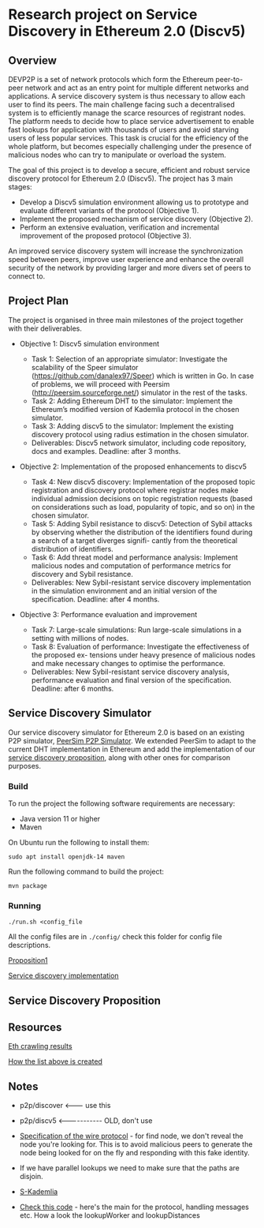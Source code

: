 # Research project on Service Discovery in Ethereum 2.0 (Discv5)

## Overview
 
DEVP2P is a set of network protocols which form the Ethereum peer-to-peer network and act as an entry point for multiple different networks and applications. A service discovery system is thus necessary to allow each user to find its peers. The main challenge facing such a decentralised system is to efficiently manage the scarce resources of registrant nodes. The platform needs to decide how to place service advertisement to enable fast lookups for application with thousands of users and avoid starving users of less popular services. This task is crucial for the efficiency of the whole platform, but becomes especially challenging under the presence of malicious nodes who can try to manipulate or overload the system.

The goal of this project is to develop a secure, efficient and robust service discovery protocol for Ethereum 2.0 (Discv5). The project has 3 main stages:

* Develop a Discv5 simulation environment allowing us to prototype and evaluate different variants of the protocol (Objective 1).
* Implement the proposed mechanism of service discovery (Objective 2).
* Perform an extensive evaluation, verification and incremental improvement of the proposed protocol (Objective 3).

An improved service discovery system will increase the synchronization speed between peers, improve user experience and enhance the overall security of the network by providing larger and more divers set of peers to connect to.

## Project Plan

The project is organised in three main milestones of the project together with their deliverables.
* Objective 1: Discv5 simulation environment
  * Task 1: Selection of an appropriate simulator: Investigate the scalability of the Speer simulator (https://github.com/danalex97/Speer) which is written in Go. In case of problems, we will proceed with Peersim (http://peersim.sourceforge.net/) simulator in the rest of the tasks.
  * Task 2: Adding Ethereum DHT to the simulator: Implement the Ethereum’s modified version of Kademlia protocol in the chosen simulator.
  * Task 3: Adding discv5 to the simulator: Implement the existing discovery protocol using radius estimation in the chosen simulator.
  * Deliverables: Discv5 network simulator, including code repository, docs and examples. Deadline: after 3 months.

* Objective 2: Implementation of the proposed enhancements to discv5
  * Task 4: New discv5 discovery: Implementation of the proposed topic registration and discovery protocol where registrar nodes make individual admission decisions on topic registration requests (based on considerations such as load, popularity of topic, and so on) in the chosen simulator.
  * Task 5: Adding Sybil resistance to discv5: Detection of Sybil attacks by observing whether the distribution of the identifiers found during a search of a target diverges signifi- cantly from the theoretical distribution of identifiers.
  * Task 6: Add threat model and performance analysis: Implement malicious nodes and computation of performance metrics for discovery and Sybil resistance.
  * Deliverables: New Sybil-resistant service discovery implementation in the simulation environment and an initial version of the specification. Deadline: after 4 months.
  
* Objective 3: Performance evaluation and improvement
  * Task 7: Large-scale simulations: Run large-scale simulations in a setting with millions of nodes.
  * Task 8: Evaluation of performance: Investigate the effectiveness of the proposed ex- tensions under heavy presence of malicious nodes and make necessary changes to optimise the performance.
  * Deliverables: New Sybil-resistant service discovery analysis, performance evaluation and final version of the specification. Deadline: after 6 months.
  

## Service Discovery Simulator

Our service discovery simulator for Ethereum 2.0 is based on an existing P2P simulator, [PeerSim P2P Simulator](http://peersim.sourceforge.net/). We extended PeerSim to adapt to the current DHT implementation in Ethereum and add the implementation of our  [service discovery proposition](#service-discovery-proposition), along with other ones for comparison purposes.

### Build

To run the project the following software requirements are necessary:

* Java version 11 or higher
* Maven

On Ubuntu run the following to install them:

`sudo apt install openjdk-14 maven`

Run the following command to build the project:

`mvn package`

### Running
  
`./run.sh <config_file`

All the config files are in `./config/` check this folder for config file descriptions. 

[Proposition1](doc/proposition1.md)

[Service discovery implementation](doc/discovery.md)


## Service Discovery Proposition

## Resources 

[Eth crawling results](https://github.com/ethereum/discv4-dns-lists)

[How the list above is created](https://geth.ethereum.org/docs/developers/dns-discovery-setup)

## Notes

* p2p/discover <--- use this
* p2p/discv5 <----------- OLD, don't use

* [Specification of the wire protocol](https://github.com/ethereum/devp2p/blob/master/discv5/discv5-wire.md#findnode-request-0x03) - for find node, we don't reveal the node you're looking for. This is to avoid malicious peers to generate the node being looked for on the fly and responding with this fake identity. 

* If we have parallel lookups we need to make sure that the paths are disjoin. 

* [S-Kademlia](https://www.sciencedirect.com/science/article/abs/pii/S1389128615004168)

* [Check this code](https://github.com/ethereum/go-ethereum/blob/master/p2p/discover/v5_udp.go#L280) - here's the main for the protocol, handling messages etc. How a look the lookupWorker and lookupDistances
